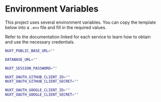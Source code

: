 # Environment Variables

This project uses several environment variables. You can copy the template below into a `.env` file and fill in the required values.

Refer to the documentation linked for each service to learn how to obtain and use the necessary credentials.

```bash
NUXT_PUBLIC_BASE_URL=""

DATABASE_URL=""

NUXT_SESSION_PASSWORD=""

NUXT_OAUTH_GITHUB_CLIENT_ID=""
NUXT_OAUTH_GITHUB_CLIENT_SECRET=""

NUXT_OAUTH_GOOGLE_CLIENT_ID=""
NUXT_OAUTH_GOOGLE_CLIENT_SECRET=""
```
